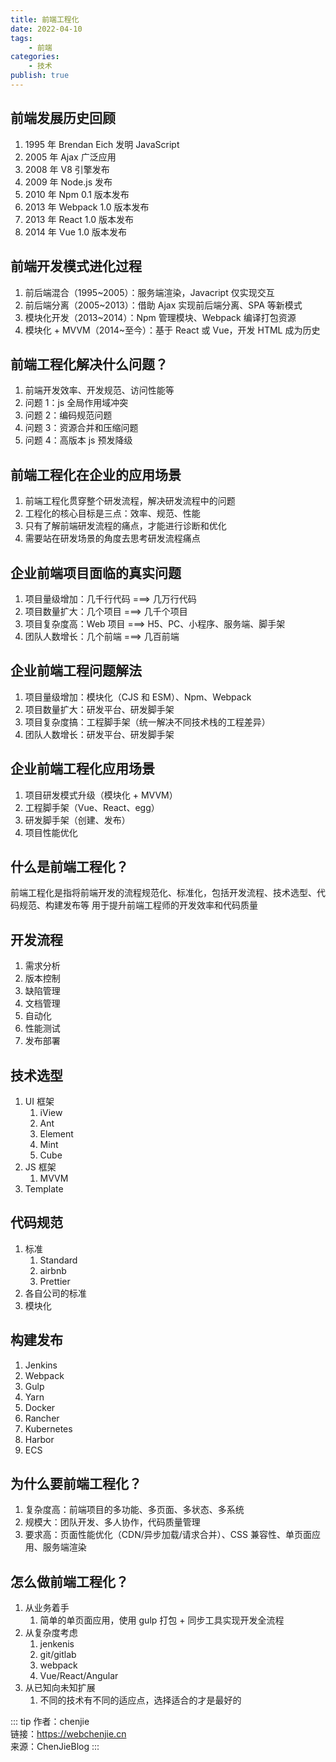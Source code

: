 ```yaml
---
title: 前端工程化
date: 2022-04-10
tags:
    - 前端
categories:
    - 技术
publish: true
---
```


## 前端发展历史回顾

1. 1995 年 Brendan Eich 发明 JavaScript
2. 2005 年 Ajax 广泛应用
3. 2008 年 V8 引擎发布
4. 2009 年 Node.js 发布
5. 2010 年 Npm 0.1 版本发布
6. 2013 年 Webpack 1.0 版本发布
7. 2013 年 React 1.0 版本发布
8. 2014 年 Vue 1.0 版本发布

## 前端开发模式进化过程

1. 前后端混合（1995~2005）：服务端渲染，Javacript 仅实现交互
2. 前后端分离（2005~2013）：借助 Ajax 实现前后端分离、SPA 等新模式
3. 模块化开发（2013~2014）：Npm 管理模块、Webpack 编译打包资源
4. 模块化 + MVVM（2014~至今）：基于 React 或 Vue，开发 HTML 成为历史

## 前端工程化解决什么问题？

1. 前端开发效率、开发规范、访问性能等
2. 问题 1：js 全局作用域冲突
3. 问题 2：编码规范问题
4. 问题 3：资源合并和压缩问题
5. 问题 4：高版本 js 预发降级

## 前端工程化在企业的应用场景

1. 前端工程化贯穿整个研发流程，解决研发流程中的问题
2. 工程化的核心目标是三点：效率、规范、性能
3. 只有了解前端研发流程的痛点，才能进行诊断和优化
4. 需要站在研发场景的角度去思考研发流程痛点

## 企业前端项目面临的真实问题

1. 项目量级增加：几千行代码 ===> 几万行代码
2. 项目数量扩大：几个项目 ===> 几千个项目
3. 项目复杂度高：Web 项目 ===> H5、PC、小程序、服务端、脚手架
4. 团队人数增长：几个前端 ===> 几百前端

## 企业前端工程问题解法

1.  项目量级增加：模块化（CJS 和 ESM）、Npm、Webpack
2.  项目数量扩大：研发平台、研发脚手架
3.  项目复杂度搞：工程脚手架（统一解决不同技术栈的工程差异）
4.  团队人数增长：研发平台、研发脚手架

## 企业前端工程化应用场景

1.  项目研发模式升级（模块化 + MVVM）
2.  工程脚手架（Vue、React、egg）
3.  研发脚手架（创建、发布）
4.  项目性能优化

## 什么是前端工程化？

前端工程化是指将前端开发的流程规范化、标准化，包括开发流程、技术选型、代码规范、构建发布等
用于提升前端工程师的开发效率和代码质量

## 开发流程

1. 需求分析
2. 版本控制
3. 缺陷管理
4. 文档管理
5. 自动化
6. 性能测试
7. 发布部署

## 技术选型

1. UI 框架
    1. iView
    2. Ant
    3. Element
    4. Mint
    5. Cube
2. JS 框架
    1. MVVM
3. Template

## 代码规范

1. 标准
    1. Standard
    2. airbnb
    3. Prettier
2. 各自公司的标准
3. 模块化

## 构建发布

1. Jenkins
2. Webpack
3. Gulp
4. Yarn
5. Docker
6. Rancher
7. Kubernetes
8. Harbor
9. ECS

## 为什么要前端工程化？

1. 复杂度高：前端项目的多功能、多页面、多状态、多系统
2. 规模大：团队开发、多人协作，代码质量管理
3. 要求高：页面性能优化（CDN/异步加载/请求合并）、CSS 兼容性、单页面应用、服务端渲染

## 怎么做前端工程化？

1. 从业务着手
    1. 简单的单页面应用，使用 gulp 打包 + 同步工具实现开发全流程
2. 从复杂度考虑
    1. jenkenis
    2. git/gitlab
    3. webpack
    4. Vue/React/Angular
3. 从已知向未知扩展
    1. 不同的技术有不同的适应点，选择适合的才是最好的

::: tip
作者：chenjie <br>
链接：https://webchenjie.cn <br>
来源：ChenJieBlog
:::
